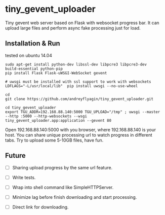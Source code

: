 # tiny_gevent_uploader
Tiny gevent web server based on Flask with websocket progress bar. It can upload large files and perform async fake processing just for load.

## Installation & Run
tested on ubuntu 14.04

```
sudo apt-get install python-dev libssl-dev libpcre3 libpcre3-dev build-essential python-pip
pip install Flask Flask-uWSGI-WebSocket gevent

# uwsgi must be installed with ssl support to work with websockets
LDFLAGS="-L/usr/local/lib"  pip install uwsgi --no-use-wheel

cd
git clone https://github.com/andreyflyagin/tiny_gevent_uploader.git

cd tiny_gevent_uploader
export TGU_ADDR=192.168.88.140:5000 TGU_UPLOAD="/tmp" ; uwsgi --master --http :5000 --http-websockets --wsgi tiny_gevent_uploader.app:application --gevent 80
```

Open 192.168.88.140:5000 with you browser, where 192.168.88.140 is your host.
You can share unique processing url to watch progress in different tabs.
Try to upload some 5-10GB files, have fun.


## Future
- [ ] Sharing upload progress by the same url feature.
- [ ] Write tests.
- [ ] Wrap into shell command like SimpleHTTPServer.
- [ ] Minimize lag before finish downloading and start processing.
- [ ] Direct link for downloading.

